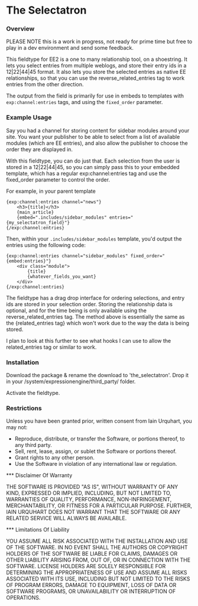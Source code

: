 # The Selectatron

### Overview

PLEASE NOTE this is a work in progress, not ready for prime time but free to play in a dev environment and send some feedback.

This fieldtype for EE2 is a one to many relationship tool, on a shoestring. It lets you select entries from multiple weblogs, and store their entry ids in a 12|22|44|45 format. It also lets you store the selected entries as native EE relationships, so that you can use the reverse_related_entries tag to work entries from the other direction.

The output from the field is primarily for use in embeds to templates with `exp:channel:entries` tags, and using the `fixed_order` parameter.

### Example Usage

Say you had a channel for storing content for sidebar modules around your site. You want your publisher to be able to select from a list of available modules (which are EE entries), and also allow the publisher to choose the order they are displayed in.

With this fieldtype, you can do just that. Each selection from the user is stored in a 12|22|44|45, so you can simply pass this to your embedded template, which has a regular exp:channel:entries tag and use the fixed_order parameter to control the order.

For example, in your parent template

	{exp:channel:entries channel="news"}
		<h3>{title}</h3>
		{main_article}
		{embed=".includes/sidebar_modules" entries="{my_selectatron_field}"}
	{/exp:channel:entries}

Then, within your `.includes/sidebar_modules` template, you'd output the entries using the following code:

	{exp:channel:entries channel="sidebar_modules" fixed_order="{embed:entries}"}
		<div class="module">
			{title}
			{whatever_fields_you_want}
		</div>
	{/exp:channel:entries}

The fieldtype has a drag drop interface for ordering selections, and entry ids are stored in your selection order. Storing the relationship data is optional, and for the time being is only available using the reverse_related_entries tag. The method above is essentially the same as the {related_entries tag} which won't work due to the way the data is being stored.

I plan to look at this further to see what hooks I can use to allow the related_entries tag or similar to work.

### Installation

Download the package & rename the download to 'the_selectatron'. 
Drop it in your /system/expressionengine/third_party/ folder.

Activate the fieldtype.

### Restrictions

Unless you have been granted prior, written consent from Iain Urquhart, you may not:

 * Reproduce, distribute, or transfer the Software, or portions thereof, to any third party.
 * Sell, rent, lease, assign, or sublet the Software or portions thereof.
 * Grant rights to any other person.
 * Use the Software in violation of any international law or regulation.

*** Disclaimer Of Warranty

THE SOFTWARE IS PROVIDED "AS IS", WITHOUT WARRANTY OF ANY KIND, EXPRESSED OR IMPLIED, INCLUDING, BUT NOT LIMITED TO, WARRANTIES OF QUALITY, PERFORMANCE, NON-INFRINGEMENT, MERCHANTABILITY, OR FITNESS FOR A PARTICULAR PURPOSE. FURTHER, IAIN URQUHART DOES NOT WARRANT THAT THE SOFTWARE OR ANY RELATED SERVICE WILL ALWAYS BE AVAILABLE.

*** Limitations Of Liability

YOU ASSUME ALL RISK ASSOCIATED WITH THE INSTALLATION AND USE OF THE SOFTWARE. IN NO EVENT SHALL THE AUTHORS OR COPYRIGHT HOLDERS OF THE SOFTWARE BE LIABLE FOR CLAIMS, DAMAGES OR OTHER LIABILITY ARISING FROM, OUT OF, OR IN CONNECTION WITH THE SOFTWARE. LICENSE HOLDERS ARE SOLELY RESPONSIBLE FOR DETERMINING THE APPROPRIATENESS OF USE AND ASSUME ALL RISKS ASSOCIATED WITH ITS USE, INCLUDING BUT NOT LIMITED TO THE RISKS OF PROGRAM ERRORS, DAMAGE TO EQUIPMENT, LOSS OF DATA OR SOFTWARE PROGRAMS, OR UNAVAILABILITY OR INTERRUPTION OF OPERATIONS.